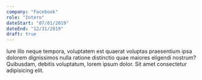 ```yaml
---
company: "Facebook"
role: "Intern"
dateStart: "07/01/2019"
dateEnd: "12/31/2019"
draft: true
---
```


Iure illo neque tempora, voluptatem est quaerat voluptas praesentium ipsa dolorem dignissimos nulla ratione distinctio quae maiores eligendi nostrum? Quibusdam, debitis voluptatum, lorem ipsum dolor. Sit amet consectetur adipisicing elit.

